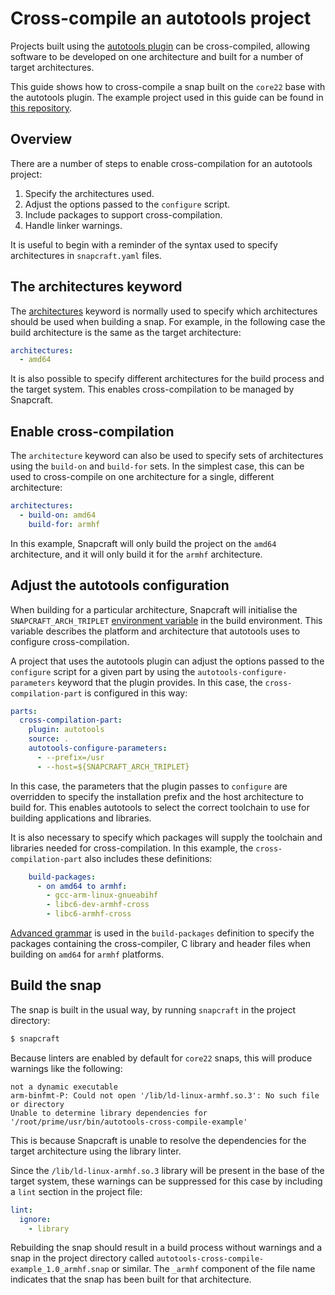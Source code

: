 # Cross-compile an autotools project

Projects built using the [autotools plugin](/t/8616) can be cross-compiled, allowing software to be developed on one architecture and built for a number of target architectures.

This guide shows how to cross-compile a snap built on the `core22` base with the autotools plugin. The example project used in this guide can be found in [this repository](https://github.com/snapcraft-docs/autotools-cross-comple-example).

## Overview

There are a number of steps to enable cross-compilation for an autotools project:

1. Specify the architectures used.
2. Adjust the options passed to the `configure` script.
3. Include packages to support cross-compilation.
4. Handle linker warnings.

It is useful to begin with a reminder of the syntax used to specify architectures in `snapcraft.yaml` files.

## The architectures keyword

The [architectures](/t/4972) keyword is normally used to specify which architectures should be used when building a snap. For example, in the following case the build architecture is the same as the target architecture:
```yaml
architectures:
  - amd64
```

It is also possible to specify different architectures for the build process and the target system. This enables cross-compilation to be managed by Snapcraft.

## Enable cross-compilation

The `architecture` keyword can also be used to specify sets of architectures using the `build-on` and `build-for` sets. In the simplest case, this can be used to cross-compile on one architecture for a single, different architecture:
```yaml
architectures:
  - build-on: amd64
    build-for: armhf
```
In this example, Snapcraft will only build the project on the `amd64` architecture, and it will only build it for the `armhf` architecture.

## Adjust the autotools configuration

When building for a particular architecture, Snapcraft will initialise the `SNAPCRAFT_ARCH_TRIPLET` [environment variable](/t/12271) in the build environment. This variable describes the platform and architecture that autotools uses to configure cross-compilation.

A project that uses the autotools plugin can adjust the options passed to the `configure` script for a given part by using the `autotools-configure-parameters` keyword that the plugin provides. In this case, the `cross-compilation-part` is configured in this way:
```yaml
parts:
  cross-compilation-part:
    plugin: autotools
    source: .
    autotools-configure-parameters:
      - --prefix=/usr
      - --host=${SNAPCRAFT_ARCH_TRIPLET}
```
In this case, the parameters that the plugin passes to `configure` are overridden to specify the installation prefix and the host architecture to build for. This enables autotools to select the correct toolchain to use for building applications and libraries.

It is also necessary to specify which packages will supply the toolchain and libraries needed for cross-compilation. In this example, the `cross-compilation-part` also includes these definitions:
```yaml
    build-packages:
      - on amd64 to armhf:
        - gcc-arm-linux-gnueabihf
        - libc6-dev-armhf-cross
        - libc6-armhf-cross
```

[Advanced grammar](/t/8349) is used in the `build-packages` definition to specify the packages containing the cross-compiler, C library and header files when building on `amd64` for `armhf` platforms.

## Build the snap

The snap is built in the usual way, by running `snapcraft` in the project directory:
```bash
$ snapcraft
```

Because linters are enabled by default for `core22` snaps, this will produce warnings like the following:
```
not a dynamic executable
arm-binfmt-P: Could not open '/lib/ld-linux-armhf.so.3': No such file or directory
Unable to determine library dependencies for '/root/prime/usr/bin/autotools-cross-compile-example'
```
This is because Snapcraft is unable to resolve the dependencies for the target architecture using the library linter.

Since the `/lib/ld-linux-armhf.so.3` library will be present in the base of the target system, these warnings can be suppressed for this case by including a `lint` section in the project file:
```yaml
lint:
  ignore:
    - library
```
Rebuilding the snap should result in a build process without warnings and a snap in the project directory called `autotools-cross-compile-example_1.0_armhf.snap` or similar. The `_armhf` component of the file name indicates that the snap has been built for that architecture.
